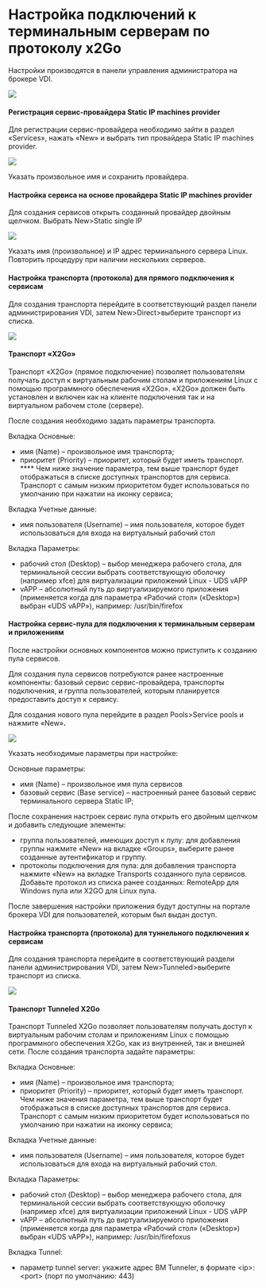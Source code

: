# Настройка подключений к терминальным серверам по протоколу x2Go

Настройки производятся в панели управления администратора на брокере VDI.

![](../../../.gitbook/assets/1.jpg)

#### **Регистрация сервис-провайдера Static IP machines provider**

Для регистрации сервис-провайдера необходимо зайти в раздел «Services», нажать «New» и выбрать тип провайдера Static IP machines provider.

![](../../../.gitbook/assets/2.jpg)

Указать произвольное имя и сохранить провайдера.

#### **Настройка сервиса на основе провайдера Static IP machines provider**

Для создания сервисов открыть созданный провайдер двойным щелчком. Выбрать New>Static single IP

![](../../../.gitbook/assets/3.jpg)

Указать имя (произвольное) и IP адрес терминального сервера Linux. Повторить процедуру при наличии нескольких серверов.

#### **Настройка транспорта (протокола) для прямого подключения к сервисам**

Для создания транспорта перейдите в соответствующий раздел панели администрирования VDI, затем New>Direct>выберите транспорт из списка.

![](../../../.gitbook/assets/4.jpg)

#### **Транспорт «X2Go»**

Транспорт «X2Go» (прямое подключение) позволяет пользователям получать доступ к виртуальным рабочим столам и приложениям Linux с помощью программного обеспечения  «X2Go». «X2Go» должен быть установлен и включен как на клиенте подключения так и на виртуальном рабочем столе (сервере).

После создания необходимо задать параметры транспорта.

Вкладка Основные:

* имя (Name) – произвольное имя транспорта;
* приоритет (Priority) – приоритет, который будет иметь транспорт. **** Чем ниже значение параметра, тем выше транспорт будет отображаться в списке доступных транспортов для сервиса. Транспорт с самым низким приоритетом будет использоваться по умолчанию при нажатии на иконку сервиса;

Вкладка Учетные данные:

* имя пользователя (Username) – имя пользователя, которое будет использоваться для входа на виртуальный рабочий стол

Вкладка Параметры:

* рабочий стол (Desktop) – выбор менеджера рабочего стола, для терминальной сессии выбрать соответствующую оболочку (например xfce) для виртуализации приложений Linux - UDS vAPP
* vAPP – абсолютный путь до виртуализируемого приложения (применяется когда для параметра «Рабочий стол» («Desktop») выбран  «UDS vAPP»), например: /usr/bin/firefox

#### **Настройка сервис-пула для подключения к терминальным серверам и приложениям**

После настройки основных компонентов можно приступить к созданию пула сервисов.

Для создания пула сервисов потребуются ранее настроенные компоненты: базовый сервис сервис-провайдера, транспорты подключения, и группа пользователей, которым планируется предоставить доступ к сервису.

Для создания нового пула перейдите в раздел Pools>Service pools и нажмите «New»**.**

![](../../../.gitbook/assets/5.jpg)

Указать необходимые параметры при настройке:

Основные параметры:

* имя (Name) – произвольное имя пула сервисов
* базовый сервис (Base service) – настроенный ранее базовый сервис терминального сервера Static IP;

После сохранения настроек сервис пула открыть его двойным щелчком и добавить следующие элементы:

* группа пользователей, имеющих доступ к пулу: для добавления группы нажмите «New» на вкладке «Groups», выберите ранее созданные аутентификатор и группу.
* протоколы подключения для пула: для добавления транспорта нажмите «New» на вкладке  Transports созданного пула сервисов. Добавьте протокол из списка ранее созданных: RemoteApp для Windows пула или X2GO для Linux пула.

После завершения настройки приложения будут доступны на портале брокера VDI для пользователей, которым был выдан доступ.

#### **Настройка транспорта (протокола) для туннельного подключения к сервисам**

Для создания транспорта перейдите в соответствующий раздели панели администрирования VDI, затем New>Tunneled>выберите транспорт из списка.

![](../../../.gitbook/assets/6.jpg)

#### **Транспорт Tunneled X2Go**

Транспорт Tunneled X2Go позволяет пользователям получать доступ к виртуальным рабочим столам и приложениям Linux с помощью программного обеспечения X2Go, как из внутренней, так и внешней сети. После создания транспорта задайте параметры:

Вкладка Основные:

* имя (Name) – произвольное имя транспорта;
* приоритет (Priority) – приоритет, который будет иметь транспорт. Чем ниже значения параметра, тем выше транспорт будет отображаться в списке доступных транспортов для сервиса. Транспорт с самым низким приоритетом будет использоваться по умолчанию при нажатии на иконку сервиса;

Вкладка Учетные данные:

* имя пользователя (Username) – имя пользователя, которое будет использоваться для входа на виртуальный рабочий стол.

Вкладка Параметры:

* рабочий стол (Desktop) – выбор менеджера рабочего стола, для терминальной сессии выбрать соответствующую оболочку (например xfce) для виртуализации приложений Linux - UDS vAPP
* vAPP – абсолютный путь до виртуализируемого приложения (применяется когда для параметра «Рабочий стол» («Desktop») выбран «UDS vAPP»), например: /usr/bin/firefoxus

Вкладка Tunnel:

* параметр tunnel server: укажите адрес ВМ Tunneler, в формате \<ip>:\<port> (порт по умолчанию: 443)

